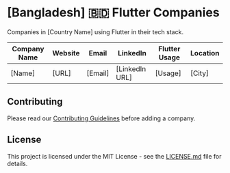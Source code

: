 # [Bangladesh] 🇧🇩 Flutter Companies

Companies in [Country Name] using Flutter in their tech stack.

| Company Name | Website | Email   | LinkedIn       | Flutter Usage | Location |
| ------------ | ------- | ------- | -------------- | ------------- | -------- |
| [Name]       | [URL]   | [Email] | [LinkedIn URL] | [Usage]       | [City]   |

## Contributing

Please read our [Contributing Guidelines](/CONTRIBUTING.md) before adding a company.

## License

This project is licensed under the MIT License - see the [LICENSE.md](/LICENSE.md) file for details.
